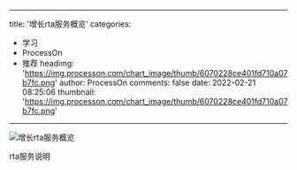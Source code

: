 
---
title: '增长rta服务概览'
categories: 
 - 学习
 - ProcessOn
 - 推荐
headimg: 'https://img.processon.com/chart_image/thumb/6070228ce401fd710a07b7fc.png'
author: ProcessOn
comments: false
date: 2022-02-21 08:25:06
thumbnail: 'https://img.processon.com/chart_image/thumb/6070228ce401fd710a07b7fc.png'
---

<div>   
<img class="thumb" alt="增长rta服务概览" src="https://img.processon.com/chart_image/thumb/6070228ce401fd710a07b7fc.png" referrerpolicy="no-referrer">
<p>rta服务说明</p>  
</div>
            